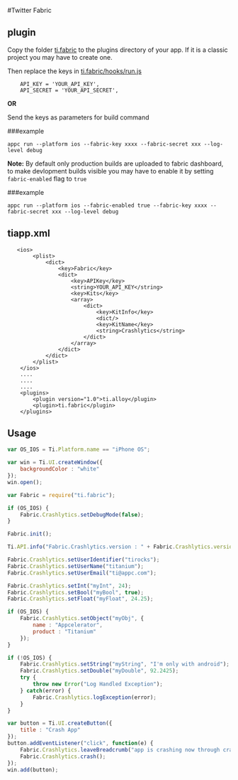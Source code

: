 #Twitter Fabric

plugin
------
Copy the folder [ti.fabric](./plugins/ti.fabric) to the plugins directory of your app. If it is a classic project you may have to create one. 

Then replace the keys in [ti.fabric/hooks/run.js](./plugins/ti.fabric/cli/hooks/run.js#L6)

```
    API_KEY = 'YOUR_API_KEY',
    API_SECRET = 'YOUR_API_SECRET', 
 ```
 
<b>OR</b>

Send the keys as parameters for build command

###example

```appc run --platform ios --fabric-key xxxx --fabric-secret xxx --log-level debug```

<b>Note:</b> By default only production builds are uploaded to fabric dashboard, to make devlopment builds visible you may have to enable it by setting `fabric-enabled` flag to `true`

###example

```appc run --platform ios --fabric-enabled true --fabric-key xxxx --fabric-secret xxx --log-level debug```

tiapp.xml
---------
```
   <ios>
        <plist>
            <dict>
                <key>Fabric</key>
                <dict>
                    <key>APIKey</key>
                    <string>YOUR_API_KEY</string>
                    <key>Kits</key>
                    <array>
                        <dict>
                            <key>KitInfo</key>
                            <dict/>
                            <key>KitName</key>
                            <string>Crashlytics</string>
                        </dict>
                    </array>
                </dict>
            </dict>
        </plist>
    </ios>
    ....
    ....
    ....
    <plugins>
        <plugin version="1.0">ti.alloy</plugin>
        <plugin>ti.fabric</plugin>
    </plugins>
```

## Usage

```javascript
var OS_IOS = Ti.Platform.name == "iPhone OS";

var win = Ti.UI.createWindow({
	backgroundColor : "white"
});
win.open();

var Fabric = require("ti.fabric");

if (OS_IOS) {
	Fabric.Crashlytics.setDebugMode(false);
}

Fabric.init();

Ti.API.info("Fabric.Crashlytics.version : " + Fabric.Crashlytics.version);

Fabric.Crashlytics.setUserIdentifier("tirocks");
Fabric.Crashlytics.setUserName("titanium");
Fabric.Crashlytics.setUserEmail("ti@appc.com");

Fabric.Crashlytics.setInt("myInt", 24);
Fabric.Crashlytics.setBool("myBool", true);
Fabric.Crashlytics.setFloat("myFloat", 24.25);

if (OS_IOS) {
	Fabric.Crashlytics.setObject("myObj", {
		name : "Appcelerator",
		product : "Titanium"
	});
}

if (!OS_IOS) {
	Fabric.Crashlytics.setString("myString", "I'm only with android");
	Fabric.Crashlytics.setDouble("myDouble", 92.2425);
	try {
		throw new Error("Log Handled Exception");
	} catch(error) {
		Fabric.Crashlytics.logException(error);
	}
}

var button = Ti.UI.createButton({
	title : "Crash App"
});
button.addEventListener("click", function(e) {
	Fabric.Crashlytics.leaveBreadcrumb("app is crashing now through crash method");
	Fabric.Crashlytics.crash();
});
win.add(button);
```